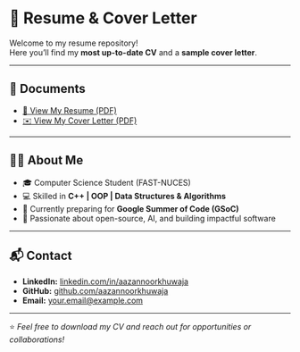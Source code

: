 # 📄 Resume & Cover Letter  

Welcome to my resume repository!  
Here you’ll find my **most up-to-date CV** and a **sample cover letter**.  

---

## 🔗 Documents
- [📑 View My Resume (PDF)](./Aazan_noor_cv.pdf)  
- [✉️ View My Cover Letter (PDF)](./cover_letter.pdf)  

---

## 👨‍💻 About Me
- 🎓 Computer Science Student (FAST-NUCES)  
- 💻 Skilled in **C++ | OOP | Data Structures & Algorithms**  
- 🌱 Currently preparing for **Google Summer of Code (GSoC)**  
- 🚀 Passionate about open-source, AI, and building impactful software  

---

## 📬 Contact
- **LinkedIn:** [linkedin.com/in/aazannoorkhuwaja](https://linkedin.com/in/aazannoorkhuwaja)  
- **GitHub:** [github.com/aazannoorkhuwaja](https://github.com/aazannoorkhuwaja)  
- **Email:** your.email@example.com  

---

⭐ *Feel free to download my CV and reach out for opportunities or collaborations!*  
